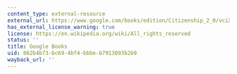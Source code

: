 ```yaml
---
content_type: external-resource
external_url: https://www.google.com/books/edition/Citizenship_2_0/vciXDwAAQBAJ?hl=en&gbpv=1
has_external_license_warning: true
license: https://en.wikipedia.org/wiki/All_rights_reserved
status: ''
title: Google Books
uid: 862b4b73-bc69-4bf4-bbbe-b7913093b2b9
wayback_url: ''
---
```

